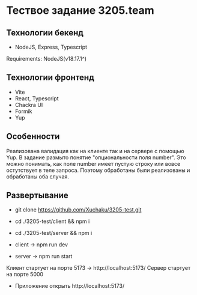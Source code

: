 # Тествое задание 3205.team

## Технологии бекенд

- NodeJS, Express, Typescript

Requirements: NodeJS(v18.17.1^)

## Технологии фронтенд

- Vite
- React, Typescript
- Chackra UI
- Formik
- Yup

## Особенности

Реализована валидация как на клиенте так и на сервере с помощью Yup. В задание размыто понятие "опциональности поля number". Это можно понимать, как поле number имеет пустую строку или вовсе остутствует в теле запроса. Поэтому обработаны были реализованы и обработаны оба случая.

## Развертывание

- git clone https://github.com/Xuchaku/3205-test.git
- cd ./3205-test/client && npm i
- cd ./3205-test/server && npm i

- client -> npm run dev
- server -> npm run start

Клиент стартует на порте 5173 -> http://localhost:5173/
Сервер стартует на порте 5000

- Приложение открыть http://localhost:5173/
